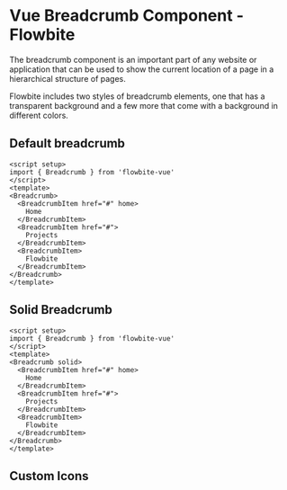 <script setup>
import BreadcrumbExample from './examples/BreadcrumbExample.vue'
import BreadcrumbSolidExample from './examples/BreadcrumbSolidExample.vue'
import BreadcrumbCustomIconsExample from './examples/BreadcrumbCustomIconsExample.vue'
</script>
# Vue Breadcrumb Component - Flowbite
The breadcrumb component is an important part of any website or application that can be used to show the current location of a page in a hierarchical structure of pages.

Flowbite includes two styles of breadcrumb elements, one that has a transparent background and a few more that come with a background in different colors.

## Default breadcrumb

<BreadcrumbExample />

```vue
<script setup>
import { Breadcrumb } from 'flowbite-vue'
</script>
<template>
<Breadcrumb>
  <BreadcrumbItem href="#" home>
    Home
  </BreadcrumbItem>
  <BreadcrumbItem href="#">
    Projects
  </BreadcrumbItem>
  <BreadcrumbItem>
    Flowbite
  </BreadcrumbItem>
</Breadcrumb>
</template>
```

## Solid Breadcrumb

<BreadcrumbSolidExample />

```vue
<script setup>
import { Breadcrumb } from 'flowbite-vue'
</script>
<template>
<Breadcrumb solid>
  <BreadcrumbItem href="#" home>
    Home
  </BreadcrumbItem>
  <BreadcrumbItem href="#">
    Projects
  </BreadcrumbItem>
  <BreadcrumbItem>
    Flowbite
  </BreadcrumbItem>
</Breadcrumb>
</template>
```

## Custom Icons

<BreadcrumbCustomIconsExample />
